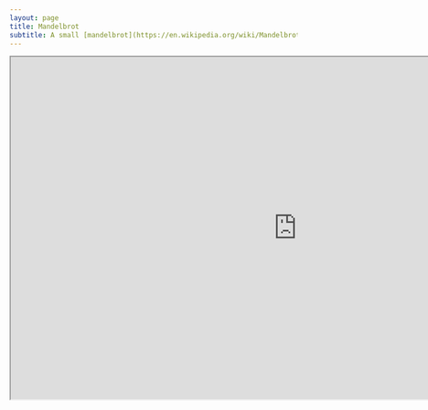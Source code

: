 ```yaml
---
layout: page
title: Mandelbrot
subtitle: A small [mandelbrot](https://en.wikipedia.org/wiki/Mandelbrot_set) renderer in p5.js
---
```


<iframe src="https://editor.p5js.org/BlackPhoenix/embed/MJYCklzaQ" width="1000" height="600></iframe>
  
 #
 #
 #
 #
 #
 #                                                                                       
